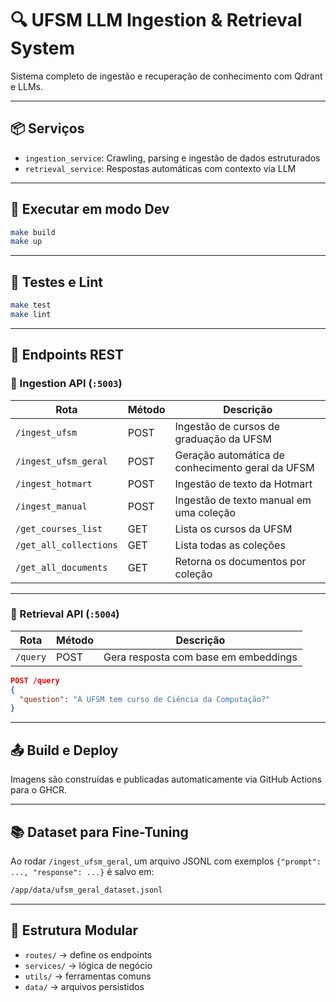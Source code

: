 # 🔍 UFSM LLM Ingestion & Retrieval System

Sistema completo de ingestão e recuperação de conhecimento com Qdrant e LLMs.

---

## 📦 Serviços

- `ingestion_service`: Crawling, parsing e ingestão de dados estruturados
- `retrieval_service`: Respostas automáticas com contexto via LLM

---

## 🚀 Executar em modo Dev

```bash
make build
make up
```

---

## 🧪 Testes e Lint

```bash
make test
make lint
```

---

## 📌 Endpoints REST

### 🔽 Ingestion API (`:5003`)

| Rota                   | Método | Descrição                                            |
|------------------------|--------|------------------------------------------------------|
| `/ingest_ufsm`         | POST   | Ingestão de cursos de graduação da UFSM             |
| `/ingest_ufsm_geral`   | POST   | Geração automática de conhecimento geral da UFSM    |
| `/ingest_hotmart`      | POST   | Ingestão de texto da Hotmart                        |
| `/ingest_manual`       | POST   | Ingestão de texto manual em uma coleção             |
| `/get_courses_list`    | GET    | Lista os cursos da UFSM                             |
| `/get_all_collections` | GET    | Lista todas as coleções                             |
| `/get_all_documents`   | GET    | Retorna os documentos por coleção                   |

---

### 🧠 Retrieval API (`:5004`)

| Rota     | Método | Descrição                                     |
|----------|--------|-----------------------------------------------|
| `/query` | POST   | Gera resposta com base em embeddings          |

```json
POST /query
{
  "question": "A UFSM tem curso de Ciência da Computação?"
}
```

---

## 📤 Build e Deploy

Imagens são construídas e publicadas automaticamente via GitHub Actions para o GHCR.

---

## 📚 Dataset para Fine-Tuning

Ao rodar `/ingest_ufsm_geral`, um arquivo JSONL com exemplos `{"prompt": ..., "response": ...}` é salvo em:

```bash
/app/data/ufsm_geral_dataset.jsonl
```

---

## 📂 Estrutura Modular

- `routes/` → define os endpoints
- `services/` → lógica de negócio
- `utils/` → ferramentas comuns
- `data/` → arquivos persistidos
